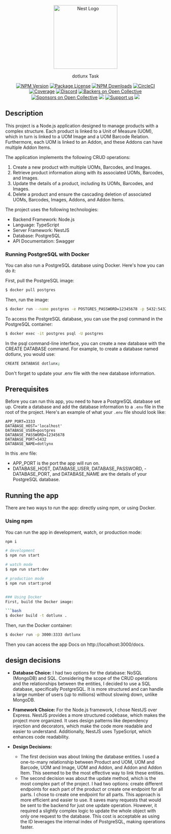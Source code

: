 <p align="center">
  <a href="http://nestjs.com/" target="blank"><img src="https://nestjs.com/img/logo-small.svg" width="200" alt="Nest Logo" /></a>
</p>

[circleci-image]: https://img.shields.io/circleci/build/github/nestjs/nest/master?token=abc123def456
[circleci-url]: https://circleci.com/gh/nestjs/nest

  <p align="center">dotlunx Task</p>
    <p align="center">
<a href="https://www.npmjs.com/~nestjscore" target="_blank"><img src="https://img.shields.io/npm/v/@nestjs/core.svg" alt="NPM Version" /></a>
<a href="https://www.npmjs.com/~nestjscore" target="_blank"><img src="https://img.shields.io/npm/l/@nestjs/core.svg" alt="Package License" /></a>
<a href="https://www.npmjs.com/~nestjscore" target="_blank"><img src="https://img.shields.io/npm/dm/@nestjs/common.svg" alt="NPM Downloads" /></a>
<a href="https://circleci.com/gh/nestjs/nest" target="_blank"><img src="https://img.shields.io/circleci/build/github/nestjs/nest/master" alt="CircleCI" /></a>
<a href="https://coveralls.io/github/nestjs/nest?branch=master" target="_blank"><img src="https://coveralls.io/repos/github/nestjs/nest/badge.svg?branch=master#9" alt="Coverage" /></a>
<a href="https://discord.gg/G7Qnnhy" target="_blank"><img src="https://img.shields.io/badge/discord-online-brightgreen.svg" alt="Discord"/></a>
<a href="https://opencollective.com/nest#backer" target="_blank"><img src="https://opencollective.com/nest/backers/badge.svg" alt="Backers on Open Collective" /></a>
<a href="https://opencollective.com/nest#sponsor" target="_blank"><img src="https://opencollective.com/nest/sponsors/badge.svg" alt="Sponsors on Open Collective" /></a>
  <a href="https://paypal.me/kamilmysliwiec" target="_blank"><img src="https://img.shields.io/badge/Donate-PayPal-ff3f59.svg"/></a>
    <a href="https://opencollective.com/nest#sponsor"  target="_blank"><img src="https://img.shields.io/badge/Support%20us-Open%20Collective-41B883.svg" alt="Support us"></a>
  <a href="https://twitter.com/nestframework" target="_blank"><img src="https://img.shields.io/twitter/follow/nestframework.svg?style=social&label=Follow"></a>
</p>
  <!--[![Backers on Open Collective](https://opencollective.com/nest/backers/badge.svg)](https://opencollective.com/nest#backer)
  [![Sponsors on Open Collective](https://opencollective.com/nest/sponsors/badge.svg)](https://opencollective.com/nest#sponsor)-->

## Description

This project is a Node.js application designed to manage products with a complex structure. Each product is linked to a Unit of Measure (UOM), which in turn is linked to a UOM Image and a UOM Barcode Relation. Furthermore, each UOM is linked to an Addon, and these Addons can have multiple Addon Items.

The application implements the following CRUD operations:

1. Create a new product with multiple UOMs, Barcodes, and Images.
2. Retrieve product information along with its associated UOMs, Barcodes, and Images.
3. Update the details of a product, including its UOMs, Barcodes, and Images.
4. Delete a product and ensure the cascading deletion of associated UOMs, Barcodes, Images, Addons, and Addon Items.


The project uses the following technologies:

- Backend Framework: Node.js
- Language: TypeScript
- Server Framework: NestJS
- Database: PostgreSQL
- API Documentation: Swagger


### Running PostgreSQL with Docker

You can also run a PostgreSQL database using Docker. Here's how you can do it:

First, pull the PostgreSQL image:

```bash
$ docker pull postgres

```

Then, run the image:

```bash
$ docker run --name postgres -e POSTGRES_PASSWORD=12345678 -p 5432:5432 -d postgres

```

To access the PostgreSQL database, you can use the psql command in the PostgreSQL container:

```bash
$ docker exec -it postgres psql -U postgres
```

In the psql command-line interface, you can create a new database with the CREATE DATABASE command. For example, to create a database named dotlunx, you would use:

```bash
CREATE DATABASE dotlunx;
```

Don't forget to update your .env file with the new database information.

## Prerequisites

Before you can run this app, you need to have a PostgreSQL database set up. Create a database and add the database information to a `.env` file in the root of the project. Here's an example of what your `.env` file should look like:

```dotenv
APP_PORT=3333
DATABASE_HOST='localhost'
DATABASE_USER=postgres
DATABASE_PASSWORD=12345678
DATABASE_PORT=5432
DATABASE_NAME=dotlynx
```

In this .env file:

- APP_PORT is the port the app will run on.
- DATABASE_HOST, DATABASE_USER, DATABASE_PASSWORD, - DATABASE_PORT, and DATABASE_NAME are the details of your PostgreSQL database.

## Running the app

There are two ways to run the app: directly using npm, or using Docker.

### Using npm

You can run the app in development, watch, or production mode:

```bash
npm i

# development
$ npm run start

# watch mode
$ npm run start:dev

# production mode
$ npm run start:prod


### Using Docker
First, build the Docker image:

```bash
$ docker build -t dotlunx .
```

Then, run the Docker container:

```bash
$ docker run -p 3000:3333 dotlunx
```

Then you can access the app Docs on http://localhost:3000/docs.


## design decisions

- **Database Choice:** I had two options for the database: NoSQL (MongoDB) and SQL. Considering the scope of the CRUD operations and the relationships between the entities, I decided to use a SQL database, specifically PostgreSQL. It is more structured and can handle a large number of users (up to millions) without slowing down, unlike MongoDB.

- **Framework Choice:** For the Node.js framework, I chose NestJS over Express. NestJS provides a more structured codebase, which makes the project more organized. It uses design patterns like dependency injection and decorators, which make the code more readable and easier to understand. Additionally, NestJS uses TypeScript, which enhances code readability.

- **Design Decisions:**
  - The first decision was about linking the database entities. I used a one-to-many relationship between Product and UOM, UOM and Barcode, UOM and Image, UOM and Addon, and Addon and Addon Item. This seemed to be the most effective way to link these entities.
  - The second decision was about the update method, which is the most complex part of the project. I had two options: create different endpoints for each part of the product or create one endpoint for all parts. I chose to create one endpoint for all parts. This approach is more efficient and easier to use. It saves many requests that would be sent to the backend for just one update operation. However, it required a slightly complex logic to update the whole object with only one request to the database. This cost is acceptable as using the ID leverages the internal index of PostgreSQL, making operations faster.
